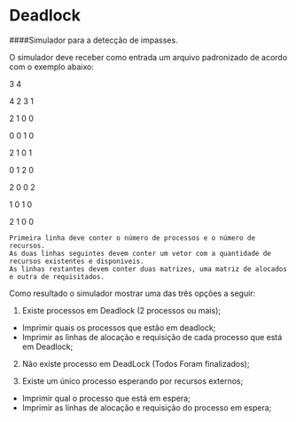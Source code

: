 # Deadlock
####Simulador para a detecção de impasses.

O simulador deve receber como entrada um arquivo padronizado de
acordo com o exemplo abaixo:

3 4

4 2 3 1

2 1 0 0

0 0 1 0

2 1 0 1

0 1 2 0

2 0 0 2

1 0 1 0

2 1 0 0
```
Primeira linha deve conter o número de processos e o número de recursos.
As duas linhas seguintes devem conter um vetor com a quantidade de recursos existentes e disponiveis.
As linhas restantes devem conter duas matrizes, uma matriz de alocados e outra de requisitados.
```

Como resultado o simulador mostrar uma das três opções a seguir:

1. Existe processos em Deadlock (2 processos ou mais);

* Imprimir quais os processos que estão em deadlock;
* Imprimir as linhas de alocação e requisição de cada processo que está em Deadlock;

2. Não existe processo em DeadLock (Todos Foram finalizados);

3. Existe um único processo esperando por recursos externos;

* Imprimir qual o processo que está em espera;
* Imprimir as linhas de alocação e requisição do processo em espera;
